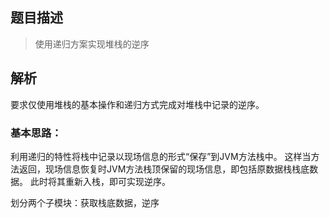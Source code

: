 ## 题目描述

> 使用递归方案实现堆栈的逆序


## 解析
要求仅使用堆栈的基本操作和递归方式完成对堆栈中记录的逆序。

### 基本思路：
利用递归的特性将栈中记录以现场信息的形式“保存”到JVM方法栈中。
这样当方法返回，现场信息恢复时JVM方法栈顶保留的现场信息，即包括原数据栈栈底数据。
此时将其重新入栈，即可实现逆序。

划分两个子模块：获取栈底数据，逆序